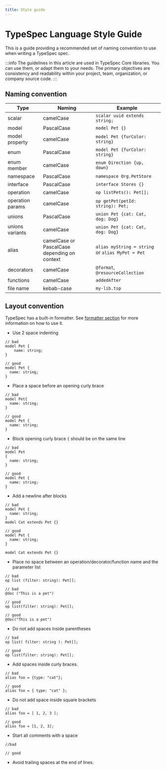 ```yaml
---
title: Style guide
---
```


# TypeSpec Language Style Guide

This is a guide providing a recommended set of naming convention to use when writing a TypeSpec spec.

:::info
The guidelines in this article are used in TypeSpec Core libraries. You can use them, or adapt them to your needs. The primary objectives are consistency and readability within your project, team, organization, or company source code.
:::

## Naming convention

| Type             | Naming                                       | Example                                          |
| ---------------- | -------------------------------------------- | ------------------------------------------------ |
| scalar           | camelCase                                    | `scalar uuid extends string;`                    |
| model            | PascalCase                                   | `model Pet {}`                                   |
| model property   | camelCase                                    | `model Pet {furColor: string}`                   |
| enum             | PascalCase                                   | `model Pet {furColor: string}`                   |
| enum member      | camelCase                                    | `enum Direction {up, down}`                      |
| namespace        | PascalCase                                   | `namespace Org.PetStore`                         |
| interface        | PascalCase                                   | `interface Stores {}`                            |
| operation        | camelCase                                    | `op listPets(): Pet[];`                          |
| operation params | camelCase                                    | `op getPet(petId: string): Pet;`                 |
| unions           | PascalCase                                   | `union Pet {cat: Cat, dog: Dog}`                 |
| unions variants  | camelCase                                    | `union Pet {cat: Cat, dog: Dog}`                 |
| alias            | camelCase or PascalCase depending on context | `alias myString = string` or `alias MyPet = Pet` |
| decorators       | camelCase                                    | `@format`, `@resourceCollection`                 |
| functions        | camelCase                                    | `addedAfter`                                     |
| file name        | kebab-case                                   | `my-lib.tsp`                                     |

## Layout convention

TypeSpec has a built-in formatter. See [formatter section](./formatter.md) for more information on how to use it.

- Use 2 space indenting

<!-- prettier-ignore -->
```typespec
// bad
model Pet {
    name: string;
}

// good
model Pet {
  name: string;
}
```

- Place a space before an opening curly brace

<!-- prettier-ignore -->
```typespec
// bad
model Pet{
  name: string;
}

// good
model Pet {
  name: string;
}
```

- Block opening curly brace `{` should be on the same line

<!-- prettier-ignore -->
```typespec
// bad
model Pet 
{
  name: string;
}

// good
model Pet {
  name: string;
}
```

- Add a newline after blocks

<!-- prettier-ignore -->
```typespec
// bad
model Pet {
  name: string;
}
model Cat extends Pet {}

// good
model Pet {
  name: string;
}

model Cat extends Pet {}
```

- Place no space between an operation/decorator/function name and the parameter list

<!-- prettier-ignore -->
```typespec
// bad
op list (filter: string): Pet[];

// bad
@doc ("This is a pet")

// good
op list(filter: string): Pet[];

// good
@doc("This is a pet")
```

- Do not add spaces inside parentheses

<!-- prettier-ignore -->
```typespec
// bad
op list( filter: string ): Pet[];

// good
op list(filter: string): Pet[];

```

- Add spaces inside curly braces.

<!-- prettier-ignore -->
```typespec
// bad
alias foo = {type: "cat"};

// good
alias foo = { type: "cat" };
```

- Do not add space inside square brackets

<!-- prettier-ignore -->
```typespec
// bad
alias foo = [ 1, 2, 3 ];

// good
alias foo = [1, 2, 3];
```

- Start all comments with a space

<!-- prettier-ignore -->
```typespec
//bad

// good
```

- Avoid trailing spaces at the end of lines.

